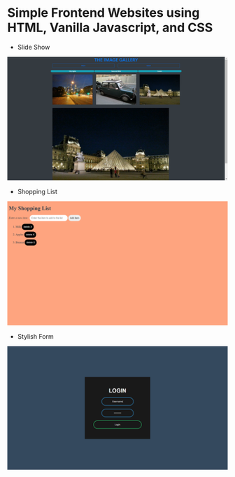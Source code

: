 # Simple Frontend Websites using HTML, Vanilla Javascript, and CSS

- Slide Show

![Slide Show](./Screenshots/SlideShow.png)

- Shopping List

![Shopping List](./Screenshots/ShoppingList.png)

- Stylish Form

![Stylish Form](./Screenshots/StylishForm.png)

